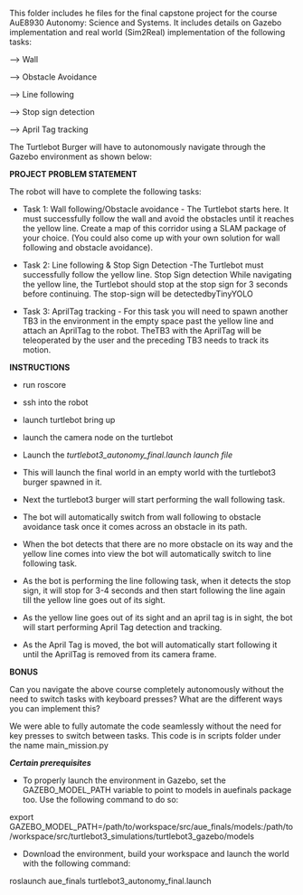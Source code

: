 This folder includes he files for the final capstone project for the course AuE8930 Autonomy: Science and Systems. It includes details on Gazebo implementation and real world (Sim2Real) implementation of the following tasks:

--> Wall

--> Obstacle Avoidance

--> Line following

--> Stop sign detection

--> April Tag tracking

The Turtlebot Burger will have to autonomously navigate through the Gazebo environment as shown below:

**PROJECT PROBLEM STATEMENT**

The robot will have to complete the following tasks:

- Task 1: Wall following/Obstacle avoidance - The Turtlebot starts here. It must successfully follow the wall and avoid the obstacles until it reaches the yellow line. Create a map of this corridor using a SLAM package of your choice. (You could also come up with your own solution for wall following and obstacle avoidance).

- Task 2: Line following & Stop Sign Detection -The Turtlebot must successfully follow the yellow line. Stop Sign detection
While navigating the yellow line, the Turtlebot should stop at the stop sign for 3 seconds before continuing. The stop-sign will be detectedbyTinyYOLO

- Task 3: AprilTag tracking - For this task you will need to spawn another TB3 in the environment in the empty space past the yellow line and attach an AprilTag to the robot. TheTB3 with the AprilTag will be teleoperated by the user and the preceding TB3 needs to track its motion.

**INSTRUCTIONS**

- run roscore
- ssh into the robot
- launch turtlebot bring up
- launch the camera node on the turtlebot
- Launch the
_turtlebot3_autonomy_final.launch launch file_

- This will launch the final world in an empty world with the turtlebot3 burger spawned in it.
- Next the turtlebot3 burger will start performing the wall following task.
- The bot will automatically switch from wall following to obstacle avoidance task once it comes across an obstacle in its path.
- When the bot detects that there are no more obstacle on its way and the yellow line comes into view the bot will automatically switch to line following task.
- As the bot is performing the line following task, when it detects the stop sign, it will stop for 3-4 seconds and then start following the line again till the yellow line goes out of its sight.
- As the yellow line goes out of its sight and an april tag is in sight, the bot will start performing April Tag detection and tracking.
- As the April Tag is moved, the bot will automatically start following it until the AprilTag is removed from its camera frame.



**BONUS**

Can you navigate the above course completely autonomously without the need to switch tasks with keyboard presses? What are the different ways you can implement this?

We were able to fully automate the code seamlessly without the need for key presses to switch between tasks. This code is in scripts folder under the name main_mission.py

**_Certain prerequisites_**

- To properly launch the environment in Gazebo, set the GAZEBO_MODEL_PATH variable to point to models in auefinals package too. Use the following command to do so:

export GAZEBO_MODEL_PATH=/path/to/workspace/src/aue_finals/models:/path/to/workspace/src/turtlebot3_simulations/turtlebot3_gazebo/models

- Download the environment, build your workspace and launch the world with the following command:

roslaunch aue_finals turtlebot3_autonomy_final.launch
